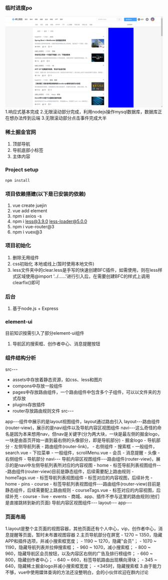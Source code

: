 ### 临时进度po

![image](./public/8.22.jpg) 
1.响应式基本完成
2.无限滚动部分完成，利用nodejs操作mysql数据库，数据库正在想办法传到云端
3.无限滚动部分点击事件完成大半

### 稀土掘金官网
1. 顶部导航
2. 导航底部小标签
3. 主体内容

### Project setup
```
npm install
```

### 项目依赖搭建(以下是已安装的依赖)
1. vue create juejin
2. vue add element
3. npm i axios -s
4. npm i less@3.9.0 less-loader@5.0.0
3. npm i vue-router@3
5. npm i vuex@3

### 项目初始化
1. 删除无用组件
2. css初始化 本地或线上(暂时使用本地文件)
3. less文件夹中的clear.less是手写的快速创建BFC插件，如需使用，则在less样式区域使用@import '../......'进行引入后，在需要创建BFC的样式上调用clearfix()即可

### 后台
1. 基于node.js + Express

### element-ui
目前知识按需引入了部分element-ui组件
1. 导航区的搜索框、创作者中心、消息提醒按钮

### 组件结构分析
src---
- assets中存放着静态资源，如css、less和图片
- compons中存放一般组件
- pages中存放路由组件，一个路由组件中包含多个子组件，可以以文件夹的方式存放
- plugins存放插件
- router存放路由规则文件
src---

app---组件中展示的是layout视图组件，layout通过路由引入
	layout---路由组件(router-view)，展示的是navi组件以及导航内容区视图组件
		navi---这么奇怪的命名是因为本来想用nav，但nav是关键字(分为两大块，一块是最左侧的掘金logo，一块是由首页开始一直到最右侧的头像部分，即是导航部分)
			- 掘金logo
			- 导航部分
				- 左侧导航列表 - 路由组件(router-link)，
				- 右侧组件
					- 搜索框 - 一般组件，search.vue
					- 下拉菜单 - 一般组件，scrollMenu.vue
					- 会员
					- 消息提醒
					- 头像
				- 右侧组件
			- 导航部分
		navi---
		导航内容区视图组件---路由组件(router-view)，展示的是navi中左侧导航列表所对应的内容视图
		- home
			- 标签导航列表视图组件---路由组件(router-view)目前是静态组件，后续需要配上路由规则
				- homeTags.vue
			- 标签导航列表视图组件
			- 标签对应的内容视图，后续补充
		- home
		- pins
		- course
			- 标签导航列表视图组件---路由组件(router-view)目前是静态组件，后续需要配上路由规则
    			- courseTags.vue 
			- 标签对应的内容视图，后续补充
		- course
		- live
		- events
		- 商城、app、插件不参与这里的路由规则(他们是直接跳转到新的页面)
		导航内容区视图组件---
	layout---
app---

### 页面布局
1.layout是整个主页面的视图容器，其他页面还有个人中心，vip，创作者中心，消息提醒等页面，暂时未布置视图容器
2.主页导航部分在屏宽
	- 1270 ~ 1350，隐藏APP和插件选项，并减小搜索框宽度；
	- 1190 ~ 1270，隐藏"会员"；
	- 1070 ~ 1190，隐藏导航列表并拉伸搜索框；
	- 960 ~ 1070，减小搜索框；
	- 800 ~ 960，隐藏导航区会员按钮，以及内容区右侧的广告及排行榜组件；
	- 660 ~ 800，隐藏创作者中心；
	- 640 ~ 660，标签导航路由出现横向滑块；
	- 345 ~ 640，隐藏稀土掘金logo并减小搜索框宽度；
	- <345时，隐藏搜索框
3.由于能力不够，vue中使用媒体查询的方法还没整明白，会的小伙伴欢迎在群内讨论

